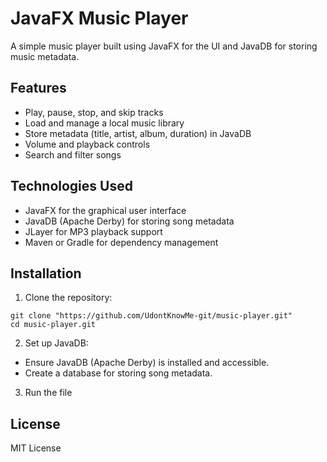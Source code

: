 # JavaFX Music Player

A simple music player built using JavaFX for the UI and JavaDB for storing music metadata.

## Features
- Play, pause, stop, and skip tracks  
- Load and manage a local music library  
- Store metadata (title, artist, album, duration) in JavaDB  
- Volume and playback controls  
- Search and filter songs  

## Technologies Used
- JavaFX for the graphical user interface  
- JavaDB (Apache Derby) for storing song metadata  
- JLayer for MP3 playback support  
- Maven or Gradle for dependency management  

## Installation
1. Clone the repository:
```
git clone "https://github.com/UdontKnowMe-git/music-player.git"
cd music-player.git
```
2. Set up JavaDB:  
- Ensure JavaDB (Apache Derby) is installed and accessible.  
- Create a database for storing song metadata.  

3. Run the file

## License
MIT License
